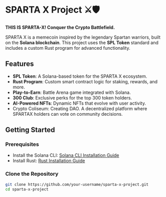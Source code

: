 # SPARTA X Project ⚔️🛡️

**THIS IS SPARTA-X! Conquer the Crypto Battlefield.**

SPARTA X is a memecoin inspired by the legendary Spartan warriors, built on the **Solana blockchain**. This project uses the **SPL Token** standard and includes a custom Rust program for advanced functionality.

## Features
- **SPL Token**: A Solana-based token for the SPARTA X ecosystem.
- **Rust Program**: Custom smart contract logic for staking, rewards, and more.
- **Play-to-Earn**: Battle Arena game integrated with Solana.
- **300 Club**: Exclusive perks for the top 300 token holders.
- **AI-Powered NFTs**: Dynamic NFTs that evolve with user activity.
- Crypto Coliseum: Creating DAO. A decentralized platform where SPARTAX holders can vote on community decisions.

## Getting Started

### Prerequisites
- Install the Solana CLI: [Solana CLI Installation Guide](https://docs.solana.com/cli/install-solana-cli-tools)
- Install Rust: [Rust Installation Guide](https://www.rust-lang.org/tools/install)

### Clone the Repository
```bash
git clone https://github.com/your-username/sparta-x-project.git
cd sparta-x-project
